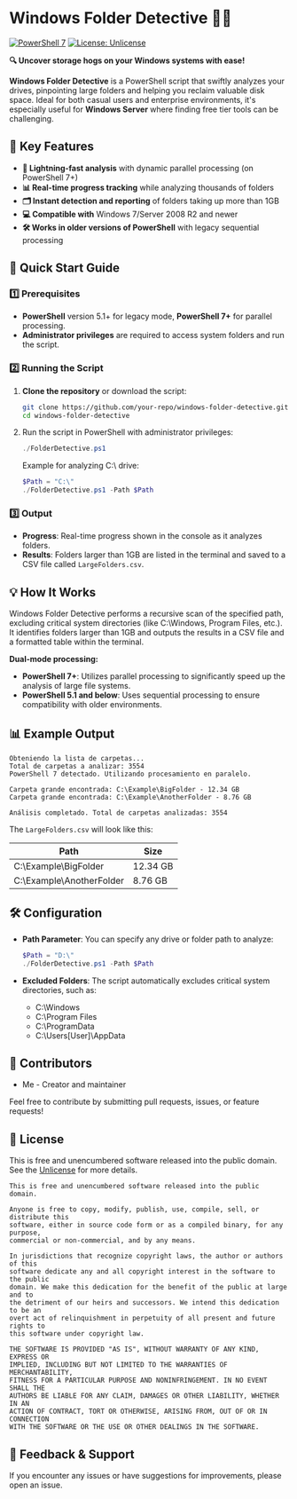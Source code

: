 # Windows Folder Detective 🕵️‍♂️

[![PowerShell 7](https://img.shields.io/badge/PowerShell-7+-blue.svg)](https://github.com/PowerShell/PowerShell)
[![License: Unlicense](https://img.shields.io/badge/License-Unlicense-green.svg)](https://unlicense.org/)

**🔍 Uncover storage hogs on your Windows systems with ease!**

**Windows Folder Detective** is a PowerShell script that swiftly analyzes your drives, pinpointing large folders and helping you reclaim valuable disk space. Ideal for both casual users and enterprise environments, it's especially useful for **Windows Server** where finding free tier tools can be challenging.

## 🎯 Key Features

- **🚀 Lightning-fast analysis** with dynamic parallel processing (on PowerShell 7+)
- **📊 Real-time progress tracking** while analyzing thousands of folders
- **🗂️ Instant detection and reporting** of folders taking up more than 1GB
- **💻 Compatible with** Windows 7/Server 2008 R2 and newer
- **🛠️ Works in older versions of PowerShell** with legacy sequential processing

## 🚀 Quick Start Guide

### 1️⃣ Prerequisites

- **PowerShell** version 5.1+ for legacy mode, **PowerShell 7+** for parallel processing.
- **Administrator privileges** are required to access system folders and run the script.

### 2️⃣ Running the Script

1. **Clone the repository** or download the script:
   ```bash
   git clone https://github.com/your-repo/windows-folder-detective.git
   cd windows-folder-detective
   ```

2. Run the script in PowerShell with administrator privileges:

   ```powershell
   ./FolderDetective.ps1
   ```

   Example for analyzing C:\ drive:

   ```powershell
   $Path = "C:\"
   ./FolderDetective.ps1 -Path $Path
   ```

### 3️⃣ Output

- **Progress**: Real-time progress shown in the console as it analyzes folders.
- **Results**: Folders larger than 1GB are listed in the terminal and saved to a CSV file called `LargeFolders.csv`.

## 💡 How It Works

Windows Folder Detective performs a recursive scan of the specified path, excluding critical system directories (like C:\Windows, Program Files, etc.). It identifies folders larger than 1GB and outputs the results in a CSV file and a formatted table within the terminal.

**Dual-mode processing:**

- **PowerShell 7+**: Utilizes parallel processing to significantly speed up the analysis of large file systems.
- **PowerShell 5.1 and below**: Uses sequential processing to ensure compatibility with older environments.

## 📊 Example Output

```
Obteniendo la lista de carpetas...
Total de carpetas a analizar: 3554
PowerShell 7 detectado. Utilizando procesamiento en paralelo.

Carpeta grande encontrada: C:\Example\BigFolder - 12.34 GB
Carpeta grande encontrada: C:\Example\AnotherFolder - 8.76 GB

Análisis completado. Total de carpetas analizadas: 3554
```

The `LargeFolders.csv` will look like this:

| Path | Size |
|------|------|
| C:\Example\BigFolder | 12.34 GB |
| C:\Example\AnotherFolder | 8.76 GB |

## 🛠️ Configuration

- **Path Parameter**: You can specify any drive or folder path to analyze:

  ```powershell
  $Path = "D:\"
  ./FolderDetective.ps1 -Path $Path
  ```

- **Excluded Folders**: The script automatically excludes critical system directories, such as:
  - C:\Windows
  - C:\Program Files
  - C:\ProgramData
  - C:\Users\[User]\AppData

## 👥 Contributors

- Me - Creator and maintainer

Feel free to contribute by submitting pull requests, issues, or feature requests!

## 📄 License

This is free and unencumbered software released into the public domain. See the [Unlicense](https://unlicense.org/) for more details.

```
This is free and unencumbered software released into the public domain.

Anyone is free to copy, modify, publish, use, compile, sell, or distribute this 
software, either in source code form or as a compiled binary, for any purpose, 
commercial or non-commercial, and by any means.

In jurisdictions that recognize copyright laws, the author or authors of this 
software dedicate any and all copyright interest in the software to the public 
domain. We make this dedication for the benefit of the public at large and to 
the detriment of our heirs and successors. We intend this dedication to be an 
overt act of relinquishment in perpetuity of all present and future rights to 
this software under copyright law.

THE SOFTWARE IS PROVIDED "AS IS", WITHOUT WARRANTY OF ANY KIND, EXPRESS OR 
IMPLIED, INCLUDING BUT NOT LIMITED TO THE WARRANTIES OF MERCHANTABILITY, 
FITNESS FOR A PARTICULAR PURPOSE AND NONINFRINGEMENT. IN NO EVENT SHALL THE 
AUTHORS BE LIABLE FOR ANY CLAIM, DAMAGES OR OTHER LIABILITY, WHETHER IN AN 
ACTION OF CONTRACT, TORT OR OTHERWISE, ARISING FROM, OUT OF OR IN CONNECTION 
WITH THE SOFTWARE OR THE USE OR OTHER DEALINGS IN THE SOFTWARE.
```

## 📢 Feedback & Support

If you encounter any issues or have suggestions for improvements, please open an issue.
